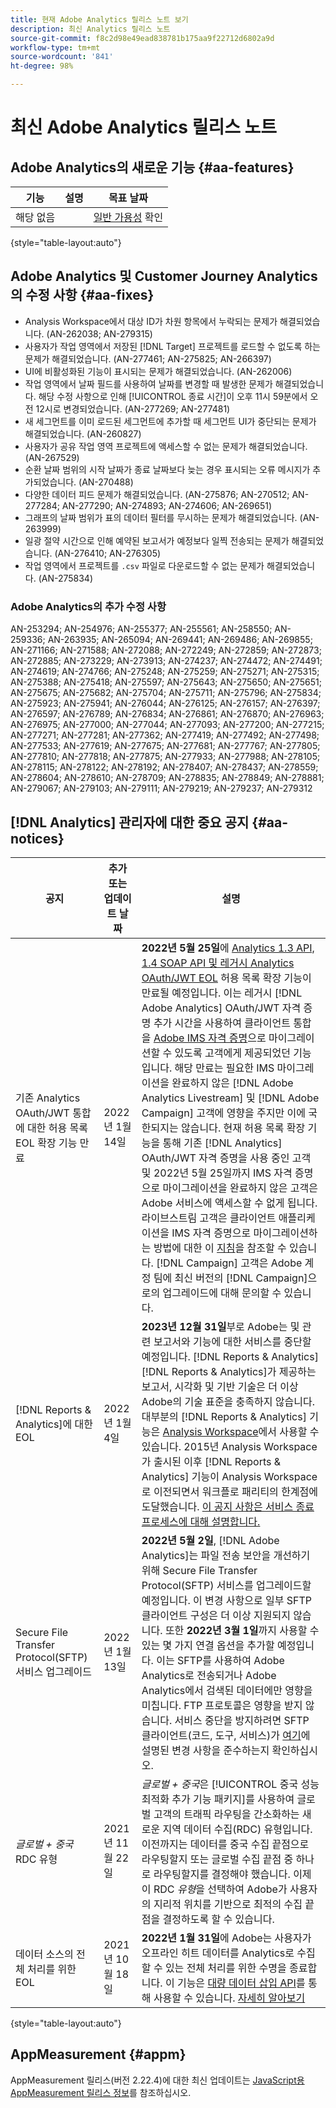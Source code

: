 ```yaml
---
title: 현재 Adobe Analytics 릴리스 노트 보기
description: 최신 Analytics 릴리스 노트
source-git-commit: f8c2d98e49ead838781b175aa9f22712d6802a9d
workflow-type: tm+mt
source-wordcount: '841'
ht-degree: 98%

---
```



# 최신 Adobe Analytics 릴리스 노트

## Adobe Analytics의 새로운 기능 {#aa-features}

| 기능 | 설명 | 목표 날짜 |
| ----------- | ---------- | ------- |
| 해당 없음 |  | [일반 가용성](https://experienceleague.adobe.com/docs/analytics/technotes/releases.html?lang=ko-KR) 확인 |

{style=&quot;table-layout:auto&quot;}

## Adobe Analytics 및 Customer Journey Analytics의 수정 사항 {#aa-fixes}

* Analysis Workspace에서 대상 ID가 차원 항목에서 누락되는 문제가 해결되었습니다. (AN-262038; AN-279315)
* 사용자가 작업 영역에서 저장된 [!DNL Target] 프로젝트를 로드할 수 없도록 하는 문제가 해결되었습니다. (AN-277461; AN-275825; AN-266397)
* UI에 비활성화된 기능이 표시되는 문제가 해결되었습니다. (AN-262006)
* 작업 영역에서 날짜 필드를 사용하여 날짜를 변경할 때 발생한 문제가 해결되었습니다. 해당 수정 사항으로 인해 [!UICONTROL 종료 시간]이 오후 11시 59분에서 오전 12시로 변경되었습니다. (AN-277269; AN-277481)
* 새 세그먼트를 이미 로드된 세그먼트에 추가할 때 세그먼트 UI가 중단되는 문제가 해결되었습니다. (AN-260827)
* 사용자가 공유 작업 영역 프로젝트에 액세스할 수 없는 문제가 해결되었습니다. (AN-267529)
* 순환 날짜 범위의 시작 날짜가 종료 날짜보다 늦는 경우 표시되는 오류 메시지가 추가되었습니다. (AN-270488)
* 다양한 데이터 피드 문제가 해결되었습니다. (AN-275876; AN-270512; AN-277284; AN-277290; AN-274893; AN-274606; AN-269651)
* 그래프의 날짜 범위가 표의 데이터 필터를 무시하는 문제가 해결되었습니다. (AN-263999)
* 일광 절약 시간으로 인해 예약된 보고서가 예정보다 일찍 전송되는 문제가 해결되었습니다. (AN-276410; AN-276305)
* 작업 영역에서 프로젝트를 `.csv` 파일로 다운로드할 수 없는 문제가 해결되었습니다. (AN-275834)

### Adobe Analytics의 추가 수정 사항

AN-253294; AN-254976; AN-255377; AN-255561; AN-258550; AN-259336; AN-263935; AN-265094; AN-269441; AN-269486; AN-269855; AN-271166; AN-271588; AN-272088; AN-272249; AN-272859; AN-272873; AN-272885; AN-273229; AN-273913; AN-274237; AN-274472; AN-274491; AN-274619; AN-274766; AN-275248; AN-275259; AN-275271; AN-275315; AN-275388; AN-275418; AN-275597; AN-275643; AN-275650; AN-275651; AN-275675; AN-275682; AN-275704; AN-275711; AN-275796; AN-275834; AN-275923; AN-275941; AN-276044; AN-276125; AN-276157; AN-276397; AN-276597; AN-276789; AN-276834; AN-276861; AN-276870; AN-276963; AN-276975; AN-277000; AN-277044; AN-277093; AN-277200; AN-277215; AN-277271; AN-277281; AN-277362; AN-277419; AN-277492; AN-277498; AN-277533; AN-277619; AN-277675; AN-277681; AN-277767; AN-277805; AN-277810; AN-277818; AN-277875; AN-277933; AN-277988; AN-278105; AN-278115; AN-278122; AN-278192; AN-278407; AN-278437; AN-278559; AN-278604; AN-278610; AN-278709; AN-278835; AN-278849; AN-278881; AN-279067; AN-279103; AN-279111; AN-279219; AN-279237; AN-279312

## [!DNL Analytics] 관리자에 대한 중요 공지 {#aa-notices}

| 공지 | 추가 또는 업데이트 날짜 | 설명 |
| ----------- | ---------- | ---------- |
| 기존 Analytics OAuth/JWT 통합에 대한 허용 목록 EOL 확장 기능 만료 | 2022년 1월 14일 | **2022년 5월 25일**&#x200B;에 [Analytics 1.3 API, 1.4 SOAP API 및 레거시 Analytics OAuth/JWT EOL](https://github.com/AdobeDocs/analytics-1.4-apis/blob/master/docs/APIEOL.md) 허용 목록 확장 기능이 만료될 예정입니다. 이는 레거시 [!DNL Adobe Analytics] OAuth/JWT 자격 증명 추가 시간을 사용하여 클라이언트 통합을 [Adobe IMS 자격 증명](https://developer.adobe.com/console)으로 마이그레이션할 수 있도록 고객에게 제공되었던 기능입니다. 해당 만료는 필요한 IMS 마이그레이션을 완료하지 않은 [!DNL Adobe Analytics Livestream] 및 [!DNL Adobe Campaign] 고객에 영향을 주지만 이에 국한되지는 않습니다. 현재 허용 목록 확장 기능을 통해 기존 [!DNL Analytics] OAuth/JWT 자격 증명을 사용 중인 고객 및 2022년 5월 25일까지 IMS 자격 증명으로 마이그레이션을 완료하지 않은 고객은 Adobe 서비스에 액세스할 수 없게 됩니다. 라이브스트림 고객은 클라이언트 애플리케이션을 IMS 자격 증명으로 마이그레이션하는 방법에 대한 이 [지침](https://github.com/AdobeDocs/analytics-1.4-apis/blob/master/docs/live-stream-api/getting_started.md)을 참조할 수 있습니다. [!DNL Campaign] 고객은 Adobe 계정 팀에 최신 버전의 [!DNL Campaign]으로의 업그레이드에 대해 문의할 수 있습니다. |
| [!DNL Reports & Analytics]에 대한 EOL | 2022년 1월 4일 | **2023년 12월 31일**&#x200B;부로 Adobe는 및 관련 보고서와 기능에 대한 서비스를 중단할 예정입니다. [!DNL Reports & Analytics] [!DNL Reports & Analytics]가 제공하는 보고서, 시각화 및 기반 기술은 더 이상 Adobe의 기술 표준을 충족하지 않습니다. 대부분의 [!DNL Reports & Analytics] 기능은 [Analysis Workspace](https://experienceleague.adobe.com/docs/analytics/analyze/analysis-workspace/home.html?lang=ko-KR)에서 사용할 수 있습니다. 2015년 Analysis Workspace가 출시된 이후 [!DNL Reports & Analytics] 기능이 Analysis Workspace로 이전되면서 워크플로 패리티의 한계점에 도달했습니다. [이 공지 사항은 서비스 종료 프로세스에 대해 설명합니다.](https://spark.adobe.com/page/6WnF8JK6IRDhf/) |
| Secure File Transfer Protocol(SFTP) 서비스 업그레이드 | 2022년 1월 13일 | **2022년 5월 2일**, [!DNL Adobe Analytics]는 파일 전송 보안을 개선하기 위해 Secure File Transfer Protocol(SFTP) 서비스를 업그레이드할 예정입니다. 이 변경 사항으로 일부 SFTP 클라이언트 구성은 더 이상 지원되지 않습니다. 또한 **2022년 3월 1일**&#x200B;까지 사용할 수 있는 몇 가지 연결 옵션을 추가할 예정입니다. 이는 SFTP를 사용하여 Adobe Analytics로 전송되거나 Adobe Analytics에서 검색된 데이터에만 영향을 미칩니다. FTP 프로토콜은 영향을 받지 않습니다. 서비스 중단을 방지하려면 SFTP 클라이언트(코드, 도구, 서비스)가 [여기](https://experienceleague.adobe.com/docs/analytics/export/ftp-and-sftp/secure-file-transfer-protocol/sftp-upgrade.html)에 설명된 변경 사항을 준수하는지 확인하십시오. |
| _글로벌 + 중국_ RDC 유형 | 2021년 11월 22일 | _글로벌 + 중국_&#x200B;은 [!UICONTROL 중국 성능 최적화 추가 기능 패키지]를 사용하여 글로벌 고객의 트래픽 라우팅을 간소화하는 새로운 지역 데이터 수집(RDC) 유형입니다. 이전까지는 데이터를 중국 수집 끝점으로 라우팅할지 또는 글로벌 수집 끝점 중 하나로 라우팅할지를 결정해야 했습니다. 이제 이 RDC *유형*&#x200B;을 선택하여 Adobe가 사용자의 지리적 위치를 기반으로 최적의 수집 끝점을 결정하도록 할 수 있습니다. |
| 데이터 소스의 전체 처리를 위한 EOL | 2021년 10월 18일 | **2022년 1월 31일**&#x200B;에 Adobe는 사용자가 오프라인 히트 데이터를 Analytics로 수집할 수 있는 전체 처리를 위한 수명을 종료합니다. 이 기능은 [대량 데이터 삽입 API](https://www.adobe.io/apis/experiencecloud/analytics/docs.html#!AdobeDocs/analytics-2.0-apis/master/bdia.md)를 통해 사용할 수 있습니다. [자세히 알아보기](https://experienceleague.adobe.com/docs/analytics/import/data-sources/data-types-and-categories/datasrc-fullproc-eol.html?lang=ko-KR?lang=ko-KR) |

{style=&quot;table-layout:auto&quot;}

## AppMeasurement {#appm}

AppMeasurement 릴리스(버전 2.22.4)에 대한 최신 업데이트는 [JavaScript용 AppMeasurement 릴리스 정보](https://experienceleague.adobe.com/docs/analytics/implementation/appmeasurement-updates.html?lang=ko-KR)를 참조하십시오.